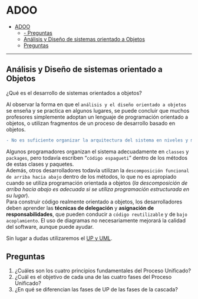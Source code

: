# ADOO

- [ADOO](#adoo)
  - [- Preguntas](#--preguntas)
  - [Análisis y Diseño de sistemas orientado a Objetos](#análisis-y-diseño-de-sistemas-orientado-a-objetos)
  - [Preguntas](#preguntas)
---

## Análisis y Diseño de sistemas orientado a Objetos

¿Qué es el desarrollo de sistemas orientados a objetos? 

Al observar la forma en que el `análisis y el diseño orientado a objetos` se enseña y se practica en algunos lugares, se puede concluir que muchos profesores simplemente adoptan un lenguaje de programación orientado a objetos, o utilizan fragmentos de un proceso de desarrollo basado en objetos.   

```diff
- No es suficiente organizar la arquitectura del sistema en niveles y módulos si el código implementado en su interior es desorganizado. 
```

Algunos programadores organizan el sistema adecuadamente en `classes` y `packages`, pero todavía escriben “`código espagueti`” dentro de los métodos de estas clases y paquetes.   
Además, otros desarrolladores todavía utilizan la `descomposición funcional de arriba hacia abajo` dentro de los métodos, lo que no es apropiado cuando se utiliza programación orientada a objetos (_la descomposición de arriba hacia abajo es adecuada si se utiliza programación estructurada en su lugar_).   
Para construir código realmente orientado a objetos, los desarrolladores deben aprender las **técnicas de delegación** y **asignación de responsabilidades**, que pueden conducir a `código reutilizable` y de `bajo acoplamiento`.   El uso de diagramas no necesariamente mejorará la calidad del software, aunque puede ayudar. 

Sin lugar a dudas utilizaremos el [UP y UML](060UP.md).





## Preguntas

1. ¿Cuáles son los cuatro principios fundamentales del Proceso Unificado?
2. ¿Cuál es el objetivo de cada una de las cuatro fases del Proceso Unificado?
3. ¿En qué se diferencian las fases de UP de las fases de la cascada?
